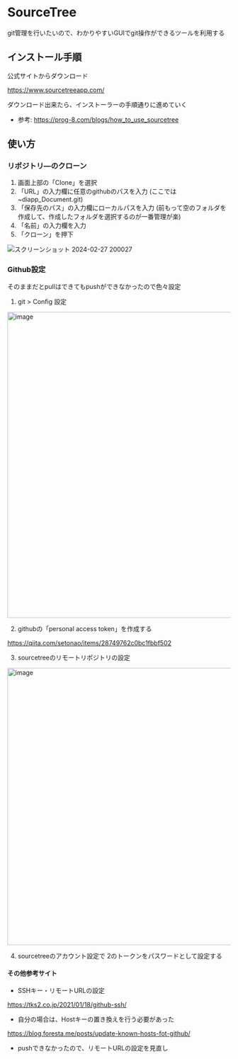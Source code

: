 # SourceTree
git管理を行いたいので、わかりやすいGUIでgit操作ができるツールを利用する

## インストール手順

公式サイトからダウンロード

https://www.sourcetreeapp.com/

ダウンロード出来たら、インストーラーの手順通りに進めていく

* 参考: https://prog-8.com/blogs/how_to_use_sourcetree

## 使い方 

### リポジトリ―のクローン

1. 画面上部の「Clone」を選択
2. 「URL」の入力欄に任意のgithubのパスを入力 (ここでは~diapp_Document.git)
3. 「保存先のパス」の入力欄にローカルパスを入力
(前もって空のフォルダを作成して、作成したフォルダを選択するのが一番管理が楽)
4. 「名前」の入力欄を入力
5. 「クローン」を押下

![スクリーンショット 2024-02-27 200027](https://github.com/diapp0227/diapp_Document/assets/161457009/203eacfc-5363-461b-b2b3-cc77a1a0f05b)

### Github設定

そのままだとpullはできてもpushができなかったので色々設定

1. git > Config 設定 

<img width="691" alt="image" src="https://github.com/diapp0227/diapp_Document/assets/161457009/d6663363-5898-4e17-90bd-191d2e920b4a">

2. githubの「personal access token」を作成する

https://qiita.com/setonao/items/28749762c0bc1fbbf502

3. sourcetreeのリモートリポジトリの設定

<img width="626" alt="image" src="https://github.com/diapp0227/diapp_Document/assets/161457009/b941acb5-3d51-4e2c-81e7-43644d4d4fcf">

4. sourcetreeのアカウント設定で 2のトークンをパスワードとして設定する

#### その他参考サイト

* SSHキー・リモートURLの設定

https://tks2.co.jp/2021/01/18/github-ssh/

* 自分の場合は、Hostキーの置き換えを行う必要があった

https://blog.foresta.me/posts/update-known-hosts-fot-github/

* pushできなかったので、リモートURLの設定を見直し


